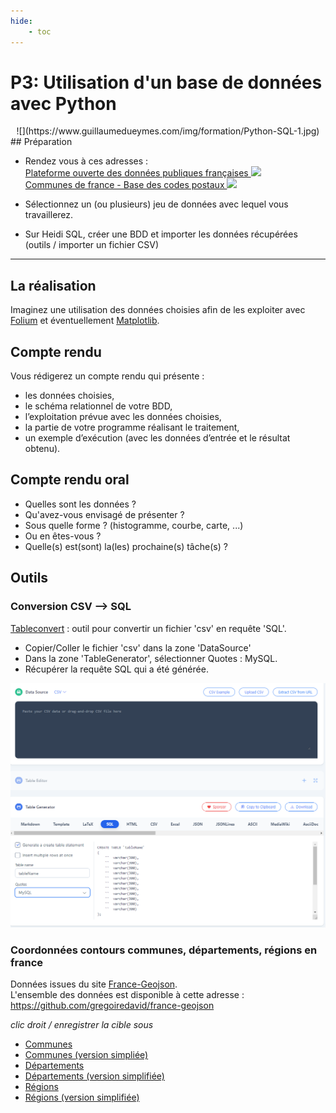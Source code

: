 ```yaml
---
hide:
    - toc
---    
```


# **P3: Utilisation d'un base de données avec Python**  
<center>![](https://www.guillaumedueymes.com/img/formation/Python-SQL-1.jpg)
</center>
## Préparation

* Rendez vous à ces adresses :   
<a href="https://www.data.gouv.fr/fr/" target="_blank">Plateforme ouverte des données publiques françaises
![](https://icons.iconarchive.com/icons/icons8/windows-8/24/Programming-External-Link-icon.png)</a><br>
<a href="https://www.data.gouv.fr/fr/datasets/communes-de-france-base-des-codes-postaux/" target="_blank">Communes de france - Base des codes postaux
![](https://icons.iconarchive.com/icons/icons8/windows-8/24/Programming-External-Link-icon.png)</a><br>

* Sélectionnez un (ou plusieurs) jeu de données avec lequel vous travaillerez.

* Sur Heidi SQL, créer une BDD et importer les données récupérées (outils / importer un fichier CSV)
___

## La réalisation

Imaginez une utilisation des données choisies afin de les exploiter avec <a href="https://python-visualization.github.io/folium/index.html" target="_blank">Folium</a>  et éventuellement <a href="https://matplotlib.org/" target="_blank">Matplotlib</a>.

## Compte rendu

Vous rédigerez un compte rendu qui présente :  

* les données choisies,  
* le schéma relationnel de votre BDD,  
* l’exploitation prévue avec les données choisies,  
* la partie de votre programme réalisant le traitement,  
* un exemple d’exécution (avec les données d’entrée et le résultat obtenu).

## Compte rendu oral

* Quelles sont les données ?
* Qu'avez-vous envisagé de présenter ? 
* Sous quelle forme ? (histogramme, courbe, carte, ...)
* Ou en êtes-vous ?
* Quelle(s) est(sont) la(les) prochaine(s) tâche(s) ?


## Outils

### Conversion CSV --> SQL
<a href="https://tableconvert.com/csv-to-sql" target="_blank">Tableconvert</a> : outil pour convertir un fichier 'csv' en requête 'SQL'.

* Copier/Coller le fichier 'csv' dans la zone 'DataSource'
* Dans la zone 'TableGenerator', sélectionner Quotes : MySQL.
* Récupérer la requête SQL qui a été générée.

![](tableconvert.png)

### Coordonnées contours communes, départements, régions en france

Données issues du site <a href="https://france-geojson.gregoiredavid.fr/" target="_blank">France-Geojson</a>.  
L'ensemble des données est disponible à cette adresse : <a href="https://github.com/gregoiredavid/france-geojson" target="_blank">https://github.com/gregoiredavid/france-geojson</a>

*clic droit / enregistrer la cible sous*

* <a href="https://raw.githubusercontent.com/gregoiredavid/france-geojson/master/communes.geojson"  download="communes.geojson" target="_blank">Communes</a>
* <a href="https://raw.githubusercontent.com/gregoiredavid/france-geojson/master/communes-version-simplifiee.geojson" download="communes-version-simplifiee.geojson" target="_blank">Communes (version simpliée)</a>
* <a href="https://raw.githubusercontent.com/gregoiredavid/france-geojson/master/departements.geojson" download="departements.geojson" target="_blank">Départements</a>
* <a href="https://raw.githubusercontent.com/gregoiredavid/france-geojson/master/departements-version-simplifiee.geojson" download="departements-version-simplifiee.geojson" target="_blank">Départements (version simplifiée)</a>
* <a href="https://raw.githubusercontent.com/gregoiredavid/france-geojson/master/regions.geojsonRégions" download="regions.geojsonRégions" target="_blank">Régions</a>
* <a href="https://raw.githubusercontent.com/gregoiredavid/france-geojson/master/regions-version-simplifiee.geojson" download="regions-version-simplifiee.geojson" target="_blank">Régions (version simplifiée)</a>